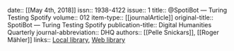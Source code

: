 date:: [[May 4th, 2018]]
issn:: 1938-4122
issue:: 1
title:: @SpotiBot — Turing Testing Spotify
volume:: 012
item-type:: [[journalArticle]]
original-title:: SpotiBot — Turing Testing Spotify
publication-title:: Digital Humanities Quarterly
journal-abbreviation:: DHQ
authors:: [[Pelle Snickars]], [[Roger Mähler]]
links:: [Local library](zotero://select/groups/2386895/items/37225ULC), [Web library](https://www.zotero.org/groups/2386895/items/37225ULC)
